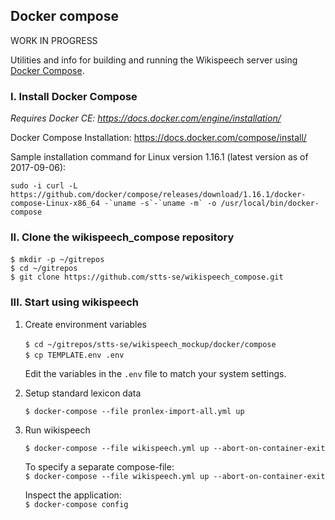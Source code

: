## Docker compose 

WORK IN PROGRESS

Utilities and info for building and running the Wikispeech server using [Docker Compose](https://docs.docker.com/compose/).

### I. Install Docker Compose

_Requires Docker CE: https://docs.docker.com/engine/installation/_

Docker Compose Installation: https://docs.docker.com/compose/install/   

Sample installation command for Linux version 1.16.1 (latest version as of 2017-09-06):   
  
    sudo -i curl -L https://github.com/docker/compose/releases/download/1.16.1/docker-compose-Linux-x86_64 -`uname -s`-`uname -m` -o /usr/local/bin/docker-compose

### II. Clone the wikispeech_compose repository

`$ mkdir -p ~/gitrepos`    
`$ cd ~/gitrepos`   
`$ git clone https://github.com/stts-se/wikispeech_compose.git`

### III. Start using wikispeech

1. Create environment variables

   `$ cd ~/gitrepos/stts-se/wikispeech_mockup/docker/compose`      
   `$ cp TEMPLATE.env .env`     
   
   Edit the variables in the `.env` file to match your system settings.


2. Setup standard lexicon data

   `$ docker-compose --file pronlex-import-all.yml up`


3. Run wikispeech
   
   `$ docker-compose --file wikispeech.yml up --abort-on-container-exit`

   To specify a separate compose-file:   
   `$ docker-compose --file wikispeech.yml up --abort-on-container-exit`

   Inspect the application:   
   `$ docker-compose config`


   
